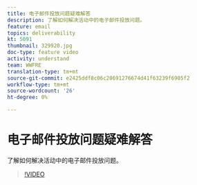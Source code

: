 ```yaml
---
title: 电子邮件投放问题疑难解答
description: 了解如何解决活动中的电子邮件投放问题。
feature: email
topics: deliverability
kt: 5091
thumbnail: 329920.jpg
doc-type: feature video
activity: understand
team: WWFRE
translation-type: tm+mt
source-git-commit: e2425ddf8c06c20691276674d41f63239f6905f2
workflow-type: tm+mt
source-wordcount: '26'
ht-degree: 0%

---
```



# 电子邮件投放问题疑难解答

了解如何解决活动中的电子邮件投放问题。

>[!VIDEO](https://video.tv.adobe.com/v/329920?quality=12)
